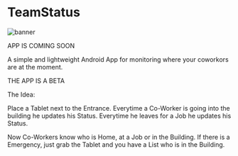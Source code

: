 # TeamStatus

![banner](https://user-images.githubusercontent.com/86848811/193427448-98769ff9-e614-4c16-aa87-650ec4309737.png)

APP IS COMING SOON

A simple and lightweight Android App for monitoring where your coworkors are at the moment.

THE APP IS A BETA

The Idea:

Place a Tablet next to the Entrance. Everytime a
Co-Worker is going into the building he updates his
Status. Everytime he leaves for a Job he updates
his Status. 

Now Co-Workers know who is Home, at a Job or in the 
Building. If there is a Emergency, just grab the 
Tablet and you have a List who is in the Building.


